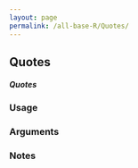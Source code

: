 ```yaml
---
layout: page
permalink: /all-base-R/Quotes/
---
```


## __Quotes__

#### _Quotes_

### Usage

### Arguments

### Notes
